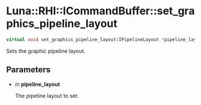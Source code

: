 # Luna::RHI::ICommandBuffer::set_graphics_pipeline_layout

```c++
virtual void set_graphics_pipeline_layout(IPipelineLayout *pipeline_layout)=0
```

Sets the graphic pipeline layout. 



## Parameters
* *in* **pipeline_layout**

    The pipeline layout to set. 

